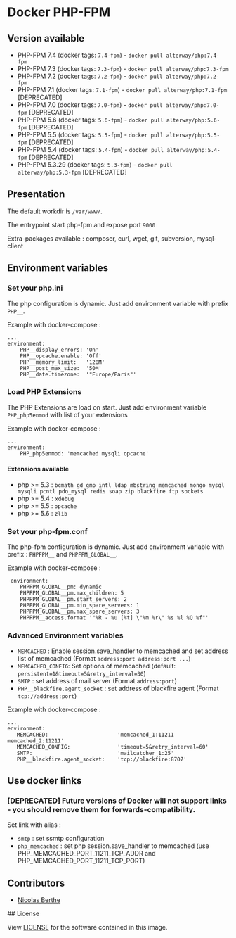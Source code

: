 # Docker PHP-FPM

## Version available

- PHP-FPM 7.4 (docker tags: `7.4-fpm`) - `docker pull alterway/php:7.4-fpm`
- PHP-FPM 7.3 (docker tags: `7.3-fpm`) - `docker pull alterway/php:7.3-fpm`
- PHP-FPM 7.2 (docker tags: `7.2-fpm`) - `docker pull alterway/php:7.2-fpm`
- PHP-FPM 7.1 (docker tags: `7.1-fpm`) - `docker pull alterway/php:7.1-fpm` [DEPRECATED]
- PHP-FPM 7.0 (docker tags: `7.0-fpm`) - `docker pull alterway/php:7.0-fpm` [DEPRECATED]
- PHP-FPM 5.6 (docker tags: `5.6-fpm`) - `docker pull alterway/php:5.6-fpm` [DEPRECATED]
- PHP-FPM 5.5 (docker tags: `5.5-fpm`) - `docker pull alterway/php:5.5-fpm` [DEPRECATED]
- PHP-FPM 5.4 (docker tags: `5.4-fpm`) - `docker pull alterway/php:5.4-fpm` [DEPRECATED]
- PHP-FPM 5.3.29 (docker tags: `5.3-fpm`) - `docker pull alterway/php:5.3-fpm` [DEPRECATED]

## Presentation

The default workdir is `/var/www/`.

The entrypoint start php-fpm and expose port `9000`

Extra-packages available : composer, curl, wget, git, subversion, mysql-client

## Environment variables

### Set your php.ini

The php configuration is dynamic. Just add environment variable with prefix `PHP__`.

Example with docker-compose :

    ...
    environment:
        PHP__display_errors: 'On'
        PHP__opcache.enable: 'Off'
        PHP__memory_limit:   '128M'
        PHP__post_max_size:  '50M'
        PHP__date.timezone:  '"Europe/Paris"'

### Load PHP Extensions

The PHP Extensions are load on start. Just add environment variable `PHP_php5enmod` with list of your extensions

Example with docker-compose :

    ...
    environment:
        PHP_php5enmod: 'memcached mysqli opcache'

#### Extensions available
- php >= 5.3 : `bcmath gd gmp intl ldap mbstring memcached mongo mysql mysqli pcntl pdo_mysql redis soap zip blackfire ftp sockets`
- php >= 5.4 : `xdebug`
- php >= 5.5 : `opcache`
- php >= 5.6 : `zlib`

### Set your php-fpm.conf

The php-fpm configuration is dynamic. Just add environment variable with prefix : `PHPFPM__` and `PHPFPM_GLOBAL__`.

Example with docker-compose :

     environment:
        PHPFPM_GLOBAL__pm: dynamic
        PHPFPM_GLOBAL__pm.max_children: 5
        PHPFPM_GLOBAL__pm.start_servers: 2
        PHPFPM_GLOBAL__pm.min_spare_servers: 1
        PHPFPM_GLOBAL__pm.max_spare_servers: 3
        PHPFPM__access.format '"%R - %u [%t] \"%m %r\" %s %l %Q %f"'


### Advanced Environment variables

- `MEMCACHED` : Enable session.save_handler to memcached and set address list of memcached (Format `address:port address:port ...`)
- `MEMCACHED_CONFIG`: Set options of memcached (default: `persistent=1&timeout=5&retry_interval=30`)
- `SMTP` : set address of mail server (Format `address:port`)
- `PHP__blackfire.agent_socket` : set address of blackfire agent (Format `tcp://address:port`)

Example with docker-compose :

    ...
    environment:
       MEMCACHED:                      'memcached_1:11211 memcached_2:11211'
       MEMCACHED_CONFIG:               'timeout=5&retry_interval=60'
       SMTP:                           'mailcatcher_1:25'
       PHP__blackfire.agent_socket:    'tcp://blackfire:8707'


## Use docker links

### [DEPRECATED] Future versions of Docker will not support links - you should remove them for forwards-compatibility.

Set link with alias :

- `smtp` : set ssmtp configuration
- `php_memcached` : set php session.save_handler to memcached (use PHP_MEMCACHED_PORT_11211_TCP_ADDR and PHP_MEMCACHED_PORT_11211_TCP_PORT)

## Contributors

- [Nicolas Berthe](https://github.com/4devnull)

## License

View [LICENSE](https://github.com/alterway/docker-php/blob/master/LICENSE) for the software contained in this image.
